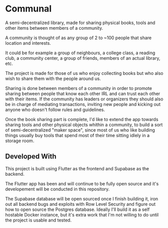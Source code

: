 # Communal

A semi-decentralized library, made for sharing physical books, tools and other items between members of a community.

A community is thought of as any group of 2 to ~100 people that share location and interests.

It could be for example a group of neighbours, a college class, a reading club, a community center, a group of friends, members of an actual library, etc.

The project is made for those of us who enjoy collecting books but who also wish to share them with the people around us.

Sharing is done between members of a community in order to promote sharing between people that know each other IRL and can trust each other with their items. If the community has leaders or organizers they should also be in charge of mediating transactions, inviting new people and kicking out anyone who doesn't follow rules and guidelines.

Once the book sharing part is complete, I'd like to extend the app towards sharing tools and other physical objects whithin a community, to build a sort of semi-decentralized "maker space", since most of us who like building things usually buy tools that spend most of their time sitting idlely in a storage room.



## Developed With

This project is built using Flutter as the frontend and Supabase as the backend. 

The Flutter app has been and will continue to be fully open source and it's developement will be conducted in this repository.

The Supabase database will be open sourced once I finish building it, iron out all backend bugs and exploits with Row Level Security and figure out how to open source the Postgres database. Ideally I'll build it as a self hostable Docker instance, but it's extra work that I'm not willing to do until the project is usable and tested.
